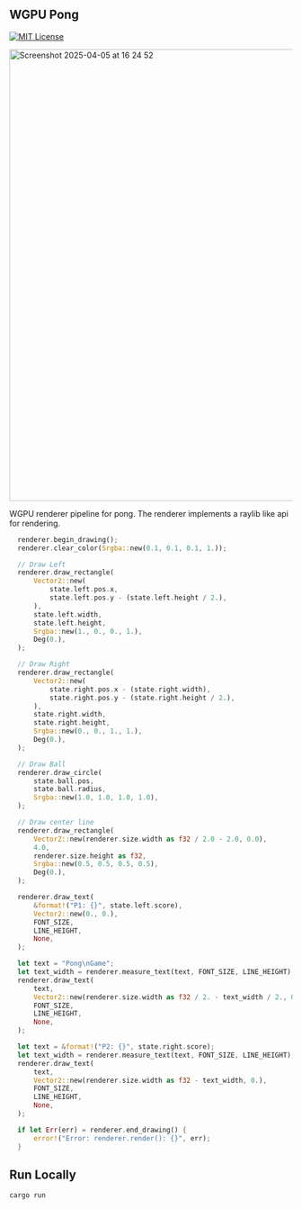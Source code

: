 ## WGPU Pong

[![MIT License](https://img.shields.io/badge/License-MIT-green.svg)](https://choosealicense.com/licenses/mit/)

<img width="803" alt="Screenshot 2025-04-05 at 16 24 52" src="https://github.com/user-attachments/assets/d6824aa8-4138-4223-8f22-8ce246066476" />

WGPU renderer pipeline for pong. The renderer implements a raylib like api for rendering.

```rust
  renderer.begin_drawing();
  renderer.clear_color(Srgba::new(0.1, 0.1, 0.1, 1.));

  // Draw Left
  renderer.draw_rectangle(
      Vector2::new(
          state.left.pos.x,
          state.left.pos.y - (state.left.height / 2.),
      ),
      state.left.width,
      state.left.height,
      Srgba::new(1., 0., 0., 1.),
      Deg(0.),
  );

  // Draw Right
  renderer.draw_rectangle(
      Vector2::new(
          state.right.pos.x - (state.right.width),
          state.right.pos.y - (state.right.height / 2.),
      ),
      state.right.width,
      state.right.height,
      Srgba::new(0., 0., 1., 1.),
      Deg(0.),
  );

  // Draw Ball
  renderer.draw_circle(
      state.ball.pos,
      state.ball.radius,
      Srgba::new(1.0, 1.0, 1.0, 1.0),
  );

  // Draw center line
  renderer.draw_rectangle(
      Vector2::new(renderer.size.width as f32 / 2.0 - 2.0, 0.0),
      4.0,
      renderer.size.height as f32,
      Srgba::new(0.5, 0.5, 0.5, 0.5),
      Deg(0.),
  );

  renderer.draw_text(
      &format!("P1: {}", state.left.score),
      Vector2::new(0., 0.),
      FONT_SIZE,
      LINE_HEIGHT,
      None,
  );

  let text = "Pong\nGame";
  let text_width = renderer.measure_text(text, FONT_SIZE, LINE_HEIGHT);
  renderer.draw_text(
      text,
      Vector2::new(renderer.size.width as f32 / 2. - text_width / 2., 0.),
      FONT_SIZE,
      LINE_HEIGHT,
      None,
  );

  let text = &format!("P2: {}", state.right.score);
  let text_width = renderer.measure_text(text, FONT_SIZE, LINE_HEIGHT);
  renderer.draw_text(
      text,
      Vector2::new(renderer.size.width as f32 - text_width, 0.),
      FONT_SIZE,
      LINE_HEIGHT,
      None,
  );

  if let Err(err) = renderer.end_drawing() {
      error!("Error: renderer.render(): {}", err);
  }

```

## Run Locally

```bash
cargo run
```
